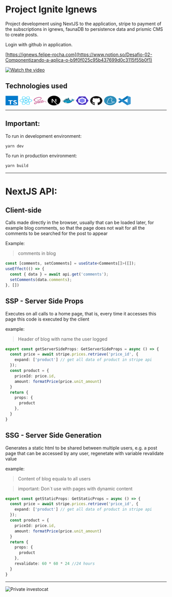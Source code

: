 # Project Ignite Ignews

Project development using NextJS to the application, stripe to payment of the subscriptions in ignews, faunaDB to persistence data and prismic CMS to create posts.

Login with github in application.

[https://ignews.felipe-rocha.com](https://www.notion.so/Desafio-02-Componentizando-a-aplica-o-b9f0f025c95b437699d0c3115f55b0f1)

[![Watch the video](https://cdn.loom.com/sessions/thumbnails/a7552f09f443438daa98571cb706130d-with-play.gif)](https://www.loom.com/share/a7552f09f443438daa98571cb706130d)


## Technologies used
<div style="display:inline-block">
<img align="center" alt="Typescript" height="30" width="40" src="https://raw.githubusercontent.com/devicons/devicon/master/icons/typescript/typescript-original.svg">
<img align="center" alt="React" height="30" width="40" src="https://raw.githubusercontent.com/devicons/devicon/master/icons/react/react-original.svg">
<img align="center" alt="SASS" height="30" width="40" src="https://raw.githubusercontent.com/devicons/devicon/master/icons/sass/sass-original.svg">
<img align="center" alt="NextJS" height="30" width="40" src="https://raw.githubusercontent.com/devicons/devicon/master/icons/nextjs/nextjs-original.svg">
<img align="center" alt="Docker" height="30" width="40" src="https://raw.githubusercontent.com/devicons/devicon/master/icons/docker/docker-original.svg">
<img align="center" alt="Eslint" height="30" width="40" src="https://raw.githubusercontent.com/devicons/devicon/master/icons/eslint/eslint-original.svg">
<img align="center" alt="Github" height="30" width="40" src="https://raw.githubusercontent.com/devicons/devicon/master/icons/github/github-original.svg">
<img align="center" alt="Yarn" height="30" width="40" src="https://raw.githubusercontent.com/devicons/devicon/master/icons/yarn/yarn-original.svg">
<img align="center" alt="Vscode" height="30" width="40" src="https://raw.githubusercontent.com/devicons/devicon/master/icons/vscode/vscode-original.svg">
</div>

---

## Important:

To run in development environment:
```zsh
yarn dev
```

To run in production environment:
```zsh
yarn build
```

---

# NextJS API:

## Client-side
Calls made directly in the browser, usually that can be loaded later, for example blog comments, so that the page does not wait for all the comments to be searched for the post to appear

Example: 
> comments in blog

```typescript
const [comments, setComments] = useState<Comments[]>([]);
useEffect(() => {
  const { data } = await api.get('comments');
  setComments(data.comments);
}, [])
```

## SSP - Server Side Props
Executes on all calls to a home page, that is, every time it accesses this page this code is executed by the client

example:
> Header of blog with name the user logged

```typescript
export const getServerSideProps: GetServerSideProps = async () => {
  const price = await stripe.prices.retrieve('price_id', {
    expand: ['product'] // get all data of product in stripe api
  });
  const product = {
    priceId: price.id,
    amount: formatPrice(price.unit_amount)
  }
  return {
    props: {
      product
    },
  }
}
```

## SSG - Server Side Generation
Generates a static html to be shared between multiple users, e.g. a post page that can be accessed by any user, regenetate with variable revalidate value

example:
> Content of blog equala to all users

> important:  Don`t use with pages with dynamic content

```typescript
export const getStaticProps: GetStaticProps = async () => {
  const price = await stripe.prices.retrieve('price_id', {
    expand: ['product'] // get all data of product in stripe api
  });
  const product = {
    priceId: price.id,
    amount: formatPrice(price.unit_amount)
  }
  return {
    props: {
      product
    },
    revalidate: 60 * 60 * 24 //24 hours
  }
}
```

---

![Private investocat](https://octodex.github.com/images/privateinvestocat.jpg)